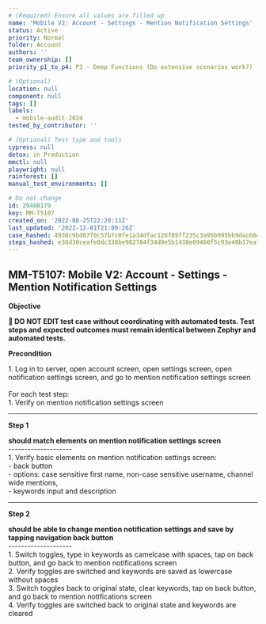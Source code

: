 ```yaml
---
# (Required) Ensure all values are filled up
name: 'Mobile V2: Account - Settings - Mention Notification Settings'
status: Active
priority: Normal
folder: Account
authors: ''
team_ownership: []
priority_p1_to_p4: P3 - Deep Functions (Do extensive scenarios work?)

# (Optional)
location: null
component: null
tags: []
labels:
  - mobile-audit-2024
tested_by_contributor: ''

# (Optional) Test type and tools
cypress: null
detox: in Production
mmctl: null
playwright: null
rainforest: []
manual_test_environments: []

# Do not change
id: 29408179
key: MM-T5107
created_on: '2022-08-25T22:20:11Z'
last_updated: '2022-12-01T21:09:26Z'
case_hashed: 4938c9bd07f0c57b7c0fe1a34dfac126f89ff235c3a95b995bb9dac684cf038cdb7c0ed7cb1b7f34f2a748e7d5fa7f86
steps_hashed: e38d30ceafe0dc338be982784f34d9e5b1430e09460f5c93e40b17eaf521f26ba37b7b703d9ac4d965d2006651d3876c
---
```


<!-- (Auto-generated) Based on frontmatter's "key" and "name" -->

## MM-T5107: Mobile V2: Account - Settings - Mention Notification Settings

**Objective**

**🛑 DO NOT EDIT test case without coordinating with automated tests. Test steps and expected outcomes must remain identical between Zephyr and automated tests.**

**Precondition**

1\. Log in to server, open account screen, open settings screen, open notification settings screen, and go to mention notification settings screen\
\
For each test step:\
1\. Verify on mention notification settings screen

---

**Step 1**

**should match elements on mention notification settings screen**\
\--------------------\
1\. Verify basic elements on mention notification settings screen:\
\- back button\
\- options: case sensitive first name, non-case sensitive username, channel wide mentions,\
\- keywords input and description

---

**Step 2**

**should be able to change mention notification settings and save by tapping navigation back button**\
\--------------------\
1\. Switch toggles, type in keywords as camelcase with spaces, tap on back button, and go back to mention notifications screen\
2\. Verify toggles are switched and keywords are saved as lowercase without spaces\
3\. Switch toggles back to original state, clear keywords, tap on back button, and go back to mention notifications screen\
4\. Verify toggles are switched back to original state and keywords are cleared
